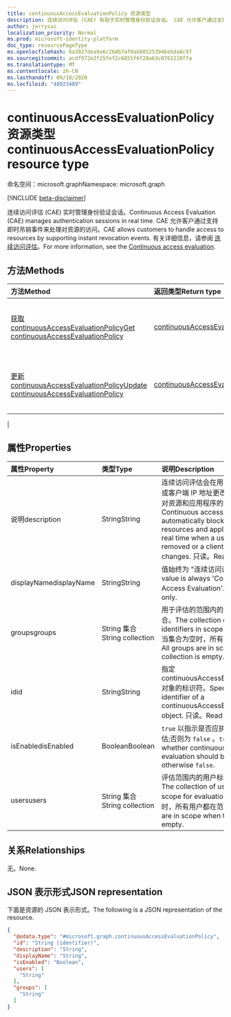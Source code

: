 ```yaml
---
title: continuousAccessEvaluationPolicy 资源类型
description: 连续访问评估 (CAE) 有助于实时管理身份验证会话。 CAE 允许客户通过支持即时吊销事件来处理对资源的访问。
author: jerrysai
localization_priority: Normal
ms.prod: microsoft-identity-platform
doc_type: resourcePageType
ms.openlocfilehash: 6a3027dea9a6c264b7af0ab805253946ebda8c97
ms.sourcegitcommit: acdf972e2f25fef2c6855f6f28a63c0762228ffa
ms.translationtype: MT
ms.contentlocale: zh-CN
ms.lasthandoff: 09/18/2020
ms.locfileid: "48023489"
---
```

# <a name="continuousaccessevaluationpolicy-resource-type"></a><span data-ttu-id="8c94b-104">continuousAccessEvaluationPolicy 资源类型</span><span class="sxs-lookup"><span data-stu-id="8c94b-104">continuousAccessEvaluationPolicy resource type</span></span>

<span data-ttu-id="8c94b-105">命名空间：microsoft.graph</span><span class="sxs-lookup"><span data-stu-id="8c94b-105">Namespace: microsoft.graph</span></span>

[!INCLUDE [beta-disclaimer](../../includes/beta-disclaimer.md)]

<span data-ttu-id="8c94b-106">连续访问评估 (CAE) 实时管理身份验证会话。</span><span class="sxs-lookup"><span data-stu-id="8c94b-106">Continuous Access Evaluation (CAE) manages authentication sessions in real time.</span></span> <span data-ttu-id="8c94b-107">CAE 允许客户通过支持即时吊销事件来处理对资源的访问。</span><span class="sxs-lookup"><span data-stu-id="8c94b-107">CAE allows customers to handle access to resources by supporting instant revocation events.</span></span>  <span data-ttu-id="8c94b-108">有关详细信息，请参阅 [连续访问评估](https://docs.microsoft.com/azure/active-directory/fundamentals/concept-fundamentals-continuous-access-evaluation)。</span><span class="sxs-lookup"><span data-stu-id="8c94b-108">For more information, see the [Continuous access evaluation](https://docs.microsoft.com/azure/active-directory/fundamentals/concept-fundamentals-continuous-access-evaluation).</span></span>

## <a name="methods"></a><span data-ttu-id="8c94b-109">方法</span><span class="sxs-lookup"><span data-stu-id="8c94b-109">Methods</span></span>
|<span data-ttu-id="8c94b-110">方法</span><span class="sxs-lookup"><span data-stu-id="8c94b-110">Method</span></span>|<span data-ttu-id="8c94b-111">返回类型</span><span class="sxs-lookup"><span data-stu-id="8c94b-111">Return type</span></span>|<span data-ttu-id="8c94b-112">说明</span><span class="sxs-lookup"><span data-stu-id="8c94b-112">Description</span></span>|
|:---|:---|:---|
|[<span data-ttu-id="8c94b-113">获取 continuousAccessEvaluationPolicy</span><span class="sxs-lookup"><span data-stu-id="8c94b-113">Get continuousAccessEvaluationPolicy</span></span>](../api/continuousaccessevaluationpolicy-get.md)|[<span data-ttu-id="8c94b-114">continuousAccessEvaluationPolicy</span><span class="sxs-lookup"><span data-stu-id="8c94b-114">continuousAccessEvaluationPolicy</span></span>](../resources/continuousaccessevaluationpolicy.md)|<span data-ttu-id="8c94b-115">读取 [continuousAccessEvaluationPolicy](../resources/continuousaccessevaluationpolicy.md) 对象的属性。</span><span class="sxs-lookup"><span data-stu-id="8c94b-115">Read the properties of a [continuousAccessEvaluationPolicy](../resources/continuousaccessevaluationpolicy.md) object.</span></span>|
|[<span data-ttu-id="8c94b-116">更新 continuousAccessEvaluationPolicy</span><span class="sxs-lookup"><span data-stu-id="8c94b-116">Update continuousAccessEvaluationPolicy</span></span>](../api/continuousaccessevaluationpolicy-update.md)|[<span data-ttu-id="8c94b-117">continuousAccessEvaluationPolicy</span><span class="sxs-lookup"><span data-stu-id="8c94b-117">continuousAccessEvaluationPolicy</span></span>](../resources/continuousaccessevaluationpolicy.md)|<span data-ttu-id="8c94b-118">更新 [continuousAccessEvaluationPolicy](../resources/continuousaccessevaluationpolicy.md) 对象的属性。</span><span class="sxs-lookup"><span data-stu-id="8c94b-118">Update the properties of a [continuousAccessEvaluationPolicy](../resources/continuousaccessevaluationpolicy.md) object.</span></span>|
|
## <a name="properties"></a><span data-ttu-id="8c94b-119">属性</span><span class="sxs-lookup"><span data-stu-id="8c94b-119">Properties</span></span>
|<span data-ttu-id="8c94b-120">属性</span><span class="sxs-lookup"><span data-stu-id="8c94b-120">Property</span></span>|<span data-ttu-id="8c94b-121">类型</span><span class="sxs-lookup"><span data-stu-id="8c94b-121">Type</span></span>|<span data-ttu-id="8c94b-122">说明</span><span class="sxs-lookup"><span data-stu-id="8c94b-122">Description</span></span>|
|:---|:---|:---|
|<span data-ttu-id="8c94b-123">说明</span><span class="sxs-lookup"><span data-stu-id="8c94b-123">description</span></span>|<span data-ttu-id="8c94b-124">String</span><span class="sxs-lookup"><span data-stu-id="8c94b-124">String</span></span>|<span data-ttu-id="8c94b-125">连续访问评估会在用户的访问被删除或客户端 IP 地址更改时，自动阻止对资源和应用程序的即时访问。</span><span class="sxs-lookup"><span data-stu-id="8c94b-125">Continuous access evaluation automatically blocks access to resources and applications in near real time when a user's access is removed or a client IP address changes.</span></span> <span data-ttu-id="8c94b-126">只读。</span><span class="sxs-lookup"><span data-stu-id="8c94b-126">Read-only.</span></span>|
|<span data-ttu-id="8c94b-127">displayName</span><span class="sxs-lookup"><span data-stu-id="8c94b-127">displayName</span></span>|<span data-ttu-id="8c94b-128">String</span><span class="sxs-lookup"><span data-stu-id="8c94b-128">String</span></span>| <span data-ttu-id="8c94b-129">值始终为 "连续访问评估"。</span><span class="sxs-lookup"><span data-stu-id="8c94b-129">The value is always 'Continuous Access Evaluation'.</span></span> <span data-ttu-id="8c94b-130">只读。</span><span class="sxs-lookup"><span data-stu-id="8c94b-130">Read-only.</span></span>|
|<span data-ttu-id="8c94b-131">groups</span><span class="sxs-lookup"><span data-stu-id="8c94b-131">groups</span></span>|<span data-ttu-id="8c94b-132">String 集合</span><span class="sxs-lookup"><span data-stu-id="8c94b-132">String collection</span></span>|<span data-ttu-id="8c94b-133">用于评估的范围内的组标识符的集合。</span><span class="sxs-lookup"><span data-stu-id="8c94b-133">The collection of group identifiers in scope for evaluation.</span></span> <span data-ttu-id="8c94b-134">当集合为空时，所有组都在范围内。</span><span class="sxs-lookup"><span data-stu-id="8c94b-134">All groups are in scope when the collection is empty.</span></span>|
|<span data-ttu-id="8c94b-135">id</span><span class="sxs-lookup"><span data-stu-id="8c94b-135">id</span></span>|<span data-ttu-id="8c94b-136">String</span><span class="sxs-lookup"><span data-stu-id="8c94b-136">String</span></span>|<span data-ttu-id="8c94b-137">指定 continuousAccessEvaluationPolicy 对象的标识符。</span><span class="sxs-lookup"><span data-stu-id="8c94b-137">Specifies the identifier of a continuousAccessEvaluationPolicy object.</span></span> <span data-ttu-id="8c94b-138">只读。</span><span class="sxs-lookup"><span data-stu-id="8c94b-138">Read-only.</span></span>|
|<span data-ttu-id="8c94b-139">isEnabled</span><span class="sxs-lookup"><span data-stu-id="8c94b-139">isEnabled</span></span>|<span data-ttu-id="8c94b-140">Boolean</span><span class="sxs-lookup"><span data-stu-id="8c94b-140">Boolean</span></span>| <span data-ttu-id="8c94b-141">`true` 以指示是否应执行连续访问评估;否则为 `false` 。</span><span class="sxs-lookup"><span data-stu-id="8c94b-141">`true` to indicate whether continuous access evaluation should be performed; otherwise `false`.</span></span> |
|<span data-ttu-id="8c94b-142">users</span><span class="sxs-lookup"><span data-stu-id="8c94b-142">users</span></span>|<span data-ttu-id="8c94b-143">String 集合</span><span class="sxs-lookup"><span data-stu-id="8c94b-143">String collection</span></span>|<span data-ttu-id="8c94b-144">评估范围内的用户标识符的集合。</span><span class="sxs-lookup"><span data-stu-id="8c94b-144">The collection of user identifiers in scope for evaluation.</span></span> <span data-ttu-id="8c94b-145">当集合为空时，所有用户都在范围内。</span><span class="sxs-lookup"><span data-stu-id="8c94b-145">All users are in scope when the collection is empty.</span></span>|

## <a name="relationships"></a><span data-ttu-id="8c94b-146">关系</span><span class="sxs-lookup"><span data-stu-id="8c94b-146">Relationships</span></span>
<span data-ttu-id="8c94b-147">无。</span><span class="sxs-lookup"><span data-stu-id="8c94b-147">None.</span></span>

## <a name="json-representation"></a><span data-ttu-id="8c94b-148">JSON 表示形式</span><span class="sxs-lookup"><span data-stu-id="8c94b-148">JSON representation</span></span>
<span data-ttu-id="8c94b-149">下面是资源的 JSON 表示形式。</span><span class="sxs-lookup"><span data-stu-id="8c94b-149">The following is a JSON representation of the resource.</span></span>
<!-- {
  "blockType": "resource",
  "keyProperty": "id",
  "@odata.type": "microsoft.graph.continuousAccessEvaluationPolicy",
  "baseType": "microsoft.graph.entity",
  "openType": false
}
-->
``` json
{
  "@odata.type": "#microsoft.graph.continuousAccessEvaluationPolicy",
  "id": "String (identifier)",
  "description": "String",
  "displayName": "String",
  "isEnabled": "Boolean",
  "users": [
    "String"
  ],
  "groups": [
    "String"
  ]
}
```
